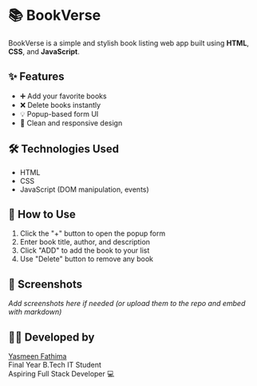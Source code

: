 # 📚 BookVerse

BookVerse is a simple and stylish book listing web app built using **HTML**, **CSS**, and **JavaScript**.

## ✨ Features

- ➕ Add your favorite books
- ❌ Delete books instantly
- 💡 Popup-based form UI
- 🎨 Clean and responsive design

## 🛠️ Technologies Used

- HTML
- CSS
- JavaScript (DOM manipulation, events)

## 🚀 How to Use

1. Click the "+" button to open the popup form
2. Enter book title, author, and description
3. Click "ADD" to add the book to your list
4. Use "Delete" button to remove any book

## 📸 Screenshots

_Add screenshots here if needed (or upload them to the repo and embed with markdown)_

## 👩‍💻 Developed by

[Yasmeen Fathima](https://github.com/yasfath)  
Final Year B.Tech IT Student  
Aspiring Full Stack Developer 💻

